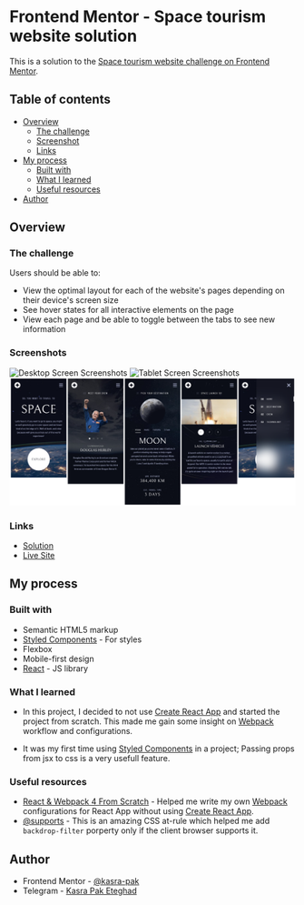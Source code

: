# Frontend Mentor - Space tourism website solution

This is a solution to the [Space tourism website challenge on Frontend Mentor](https://www.frontendmentor.io/challenges/space-tourism-multipage-website-gRWj1URZ3).

## Table of contents

- [Overview](#overview)
  - [The challenge](#the-challenge)
  - [Screenshot](#screenshot)
  - [Links](#links)
- [My process](#my-process)
  - [Built with](#built-with)
  - [What I learned](#what-i-learned)
  - [Useful resources](#useful-resources)
- [Author](#author)

## Overview

### The challenge

Users should be able to:

- View the optimal layout for each of the website's pages depending on their device's screen size
- See hover states for all interactive elements on the page
- View each page and be able to toggle between the tabs to see new information

### Screenshots

![Desktop Screen Screenshots](./screenshots/desktop.svg)
![Tablet Screen Screenshots](./screenshots/tablet.svg)
![Mobile Screen Screenshots](./screenshots/mobile.svg)

### Links
- [Solution](https://your-solution-url.com)
- [Live Site](https://kasra-pak.github.io/space-tourism-website/)

## My process

### Built with

- Semantic HTML5 markup
- [Styled Components](https://styled-components.com/) - For styles
- Flexbox
- Mobile-first design
- [React](https://reactjs.org/) - JS library

### What I learned
- In this project, I decided to not use [Create React App](https://create-react-app.dev/) and started the project from scratch. This made me gain some insight on [Webpack](https://webpack.js.org/) workflow and configurations.

- It was my first time using [Styled Components](https://styled-components.com/) in a project; Passing props from jsx to css is a very usefull feature.

### Useful resources

- [React & Webpack 4 From Scratch](https://www.youtube.com/watch?v=deyxI-6C2u4) - Helped me write my own [Webpack](https://webpack.js.org/) configurations for React App without using [Create React App](https://create-react-app.dev/).
- [@supports](https://developer.mozilla.org/en-US/docs/Web/CSS/@supports) - This is an amazing CSS at-rule which helped me add `backdrop-filter` porperty only if the client browser supports it.


## Author

- Frontend Mentor - [@kasra-pak](https://www.frontendmentor.io/profile/kasra-pak)
- Telegram - [Kasra Pak Eteghad](https://t.me/kasra_pak)
